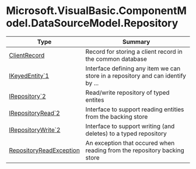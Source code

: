 ﻿
# Microsoft.VisualBasic.ComponentModel.DataSourceModel.Repository

|Type|Summary|
|----|-------|
|<a href="#" onClick="load('/docs/Microsoft.VisualBasic.ComponentModel.DataSourceModel.Repository/ClientRecord.md')">ClientRecord</a>|Record for storing a client record in the common database|
|<a href="#" onClick="load('/docs/Microsoft.VisualBasic.ComponentModel.DataSourceModel.Repository/IKeyedEntity`1.md')">IKeyedEntity`1</a>|Interface defining any item we can store in a repository and can identify by ...|
|<a href="#" onClick="load('/docs/Microsoft.VisualBasic.ComponentModel.DataSourceModel.Repository/IRepository`2.md')">IRepository`2</a>|Read/write repository of typed entites|
|<a href="#" onClick="load('/docs/Microsoft.VisualBasic.ComponentModel.DataSourceModel.Repository/IRepositoryRead`2.md')">IRepositoryRead`2</a>|Interface to support reading entities from the backing store|
|<a href="#" onClick="load('/docs/Microsoft.VisualBasic.ComponentModel.DataSourceModel.Repository/IRepositoryWrite`2.md')">IRepositoryWrite`2</a>|Interface to support writing (and deletes) to a typed repository|
|<a href="#" onClick="load('/docs/Microsoft.VisualBasic.ComponentModel.DataSourceModel.Repository/RepositoryReadException.md')">RepositoryReadException</a>|An exception that occured when reading from the repository backing store|

